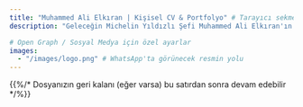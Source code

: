 ```yaml
---
title: "Muhammed Ali Elkıran | Kişisel CV & Portfolyo" # Tarayıcı sekmesinde ve Google'da görünecek başlık
description: "Geleceğin Michelin Yıldızlı Şefi Muhammed Ali Elkıran'ın kişisel portfolyosu. Mutfak sanatları, özgün tarifler ve projeler." # WhatsApp/Google'da görünecek açıklama

# Open Graph / Sosyal Medya için özel ayarlar
images:
  - "/images/logo.png" # WhatsApp'ta görünecek resmin yolu
---
```


{{%/* Dosyanızın geri kalanı (eğer varsa) bu satırdan sonra devam edebilir */%}}